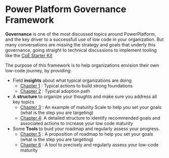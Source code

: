 ---
---

# Power Platform Governance Framework

**Governance** is one of the most discussed topics around PowerPlatform, and the key driver to a successfull use of low code in your organization.
But many conversations are missing the strategy and goals that underly this governance, going straight to technical discussions to implement tooling like the [CoE Starter Kit](https://github.com/microsoft/powerapps-tools/tree/master/Administration/CoEStarterKit)

The purpose of this framework is to help organizations envision their own low-code journey, by providing:

* Field **insights** about what typical organizations are doing
  * [Chapter 1](docs/Foundations.md) : Typical actions to build strong foundations
  * [Chapter 2](docs/AdoptionPath.md) : Typical adoption path
* A **structure** to organize your thoughts and make sure you address all key topics
  * [Chapter 3](docs/MaturityScale.md) : An example of maturity Scale to help you set your goals (what is the step you are targeting)
  * [Chapter 4](docs/PilarsOfSuccess.md): A detailed structure to identify recommended goals and associated actions to increase your low code maturity
* Some **Tools** to buid your roadmap and regularly assess your progress.
  * [Chapter 5](docs/BuidYourRoadmap.md) : A proposition of roadmap to help you set your goals (what is the step you are targeting)
  * [Chapter 6](docs/VelocityIndex.md) : A tool to precisely and regularly assess your low-code maturity
